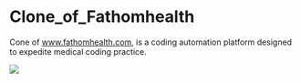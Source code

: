 # Clone_of_Fathomhealth
Cone of www.fathomhealth.com, is a coding automation platform designed to expedite medical coding practice.

<img src="https://assets.website-files.com/5e6c01bb5212506d6c119069/5ee401ee1f08215e6dbf0661_color-lettermark.svg"/>
